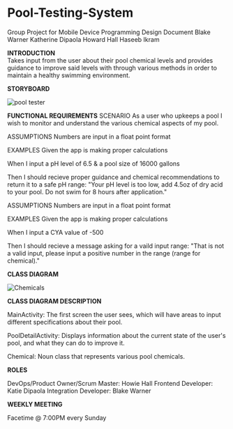 # Pool-Testing-System
Group Project for Mobile Device Programming
Design Document
Blake Warner
Katherine Dipaola
Howard Hall
Haseeb Ikram

**INTRODUCTION**
<br>
Takes input from the user about their pool chemical levels and provides guidance to improve said levels with through various methods in order to maintain a healthy swimming environment.

**STORYBOARD**

![pool tester](https://user-images.githubusercontent.com/56894894/120109395-45013080-c137-11eb-8dbf-42044cb5614d.PNG)

**FUNCTIONAL REQUIREMENTS**
SCENARIO
As a user who upkeeps a pool I wish to monitor and understand the various chemical aspects of my pool.

ASSUMPTIONS
Numbers are input in a float point format

EXAMPLES
Given the app is making proper calculations

When I input a pH level of 6.5 & a pool size of 16000 gallons

Then I should recieve proper guidance and chemical recommendations to return it to a safe pH range: "Your pH level is too low, add 4.5oz of dry acid to your pool. Do not swim for 8 hours after application."

ASSUMPTIONS
Numbers are input in a float point format

EXAMPLES
Given the app is making proper calculations

When I input a CYA value of -500

Then I should recieve a message asking for a vaild input range: "That is not a valid input, please input a positive number in the range (range for chemical)."

**CLASS DIAGRAM**

![Chemicals](https://user-images.githubusercontent.com/70410161/120087131-73d5c300-c0b3-11eb-98e1-3f99463dea2b.jpeg)

**CLASS DIAGRAM DESCRIPTION**

MainActivity: The first screen the user sees, which will have areas to input different specifications about their pool.

PoolDetailActivity: Displays information about the current state of the user's pool, and what they can do to improve it.

Chemical: Noun class that represents various pool chemicals.

**ROLES**

DevOps/Product Owner/Scrum Master: Howie Hall
Frontend Developer: Katie Dipaola
Integration Developer: Blake Warner

**WEEKLY MEETING**

Facetime @ 7:00PM every Sunday
